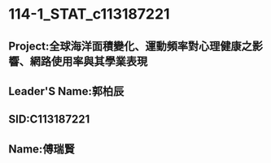 # 114-1_STAT_c113187221
## Project:全球海洋面積變化、運動頻率對心理健康之影響、網路使用率與其學業表現
## Leader'S Name:郭柏辰
## SID:C113187221
## Name:傅瑞賢
